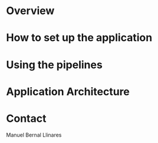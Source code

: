 # Overview
# How to set up the application
# Using the pipelines
# Application Architecture
# Contact
Manuel Bernal Llinares